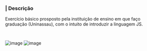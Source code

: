 ### | Descrição
<p>
  Exercício básico prosposto pela instituição de ensino em que faço graduação (Uninassau), com o intuito de introduzir a 
  linguagem JS.
</p>

<br/>

![image](https://user-images.githubusercontent.com/122948103/218583586-dc96b122-ddff-49a8-87b8-d1b4b0054795.png)
![image](https://user-images.githubusercontent.com/122948103/218583626-22cc7a04-d1ee-474f-8800-60b131c03906.png)
